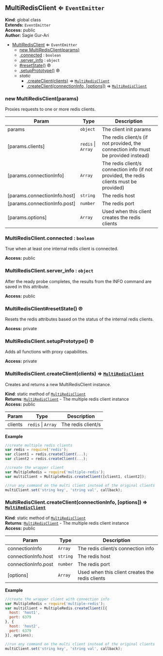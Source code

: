 <a name="MultiRedisClient"></a>
## MultiRedisClient ⇐ <code>EventEmitter</code>
**Kind**: global class  
**Extends:** <code>EventEmitter</code>  
**Access:** public  
**Author:** Sagie Gur-Ari  

* [MultiRedisClient](#MultiRedisClient) ⇐ <code>EventEmitter</code>
  * [new MultiRedisClient(params)](#new_MultiRedisClient_new)
  * [.connected](#MultiRedisClient.connected) : <code>boolean</code>
  * [.server_info](#MultiRedisClient.server_info) : <code>object</code>
  * [#resetState()](#MultiRedisClient+resetState) ℗
  * [.setupPrototype()](#MultiRedisClient.setupPrototype) ℗
  * _static_
    * [.createClient(clients)](#MultiRedisClient.createClient) ⇒ <code>[MultiRedisClient](#MultiRedisClient)</code>
    * [.createClient(connectionInfo, [options])](#MultiRedisClient.createClient) ⇒ <code>[MultiRedisClient](#MultiRedisClient)</code>

<a name="new_MultiRedisClient_new"></a>
### new MultiRedisClient(params)
Proxies requests to one or more redis clients.


| Param | Type | Description |
| --- | --- | --- |
| params | <code>object</code> | The client init params |
| [params.clients] | <code>redis</code> &#124; <code>Array</code> | The redis client/s (if not provided, the connection info must be provided instead) |
| [params.connectionInfo] | <code>Array</code> | The redis client/s connection info (if not provided, the redis clients must be provided) |
| [params.connectionInfo.host] | <code>string</code> | The redis host |
| [params.connectionInfo.post] | <code>number</code> | The redis port |
| [params.options] | <code>Array</code> | Used when this client creates the redis clients |

<a name="MultiRedisClient.connected"></a>
### MultiRedisClient.connected : <code>boolean</code>
True when at least one internal redis client is connected.

**Access:** public  
<a name="MultiRedisClient.server_info"></a>
### MultiRedisClient.server_info : <code>object</code>
After the ready probe completes, the results from the INFO command are saved in this attribute.

**Access:** public  
<a name="MultiRedisClient+resetState"></a>
### MultiRedisClient#resetState() ℗
Resets the redis attributes based on the status of the internal redis clients.

**Access:** private  
<a name="MultiRedisClient.setupPrototype"></a>
### MultiRedisClient.setupPrototype() ℗
Adds all functions with proxy capabilities.

**Access:** private  
<a name="MultiRedisClient.createClient"></a>
### MultiRedisClient.createClient(clients) ⇒ <code>[MultiRedisClient](#MultiRedisClient)</code>
Creates and returns a new MultiRedisClient instance.

**Kind**: static method of <code>[MultiRedisClient](#MultiRedisClient)</code>  
**Returns**: <code>[MultiRedisClient](#MultiRedisClient)</code> - The multiple redis client instance  
**Access:** public  

| Param | Type | Description |
| --- | --- | --- |
| clients | <code>redis</code> &#124; <code>Array</code> | The redis client/s |

**Example**  
```js
//create multiple redis clients
var redis = require('redis');
var client1 = redis.createClient(...);
var client2 = redis.createClient(...);

//create the wrapper client
var MultipleRedis = require('multiple-redis');
var multiClient = MultipleRedis.createClient([client1, client2]);

//run any command on the multi client instead of the original clients
multiClient.set('string key', 'string val', callback);
```
<a name="MultiRedisClient.createClient"></a>
### MultiRedisClient.createClient(connectionInfo, [options]) ⇒ <code>[MultiRedisClient](#MultiRedisClient)</code>
**Kind**: static method of <code>[MultiRedisClient](#MultiRedisClient)</code>  
**Returns**: <code>[MultiRedisClient](#MultiRedisClient)</code> - The multiple redis client instance  
**Access:** public  

| Param | Type | Description |
| --- | --- | --- |
| connectionInfo | <code>Array</code> | The redis client/s connection info |
| connectionInfo.host | <code>string</code> | The redis host |
| connectionInfo.post | <code>number</code> | The redis port |
| [options] | <code>Array</code> | Used when this client creates the redis clients |

**Example**  
```js
//create the wrapper client with connection info
var MultipleRedis = require('multiple-redis');
var multiClient = MultipleRedis.createClient([{
  host: 'host1',
  port: 6379
}, {
  host: 'host2',
  port: 6379
}], options);

//run any command on the multi client instead of the original clients
multiClient.set('string key', 'string val', callback);
```
